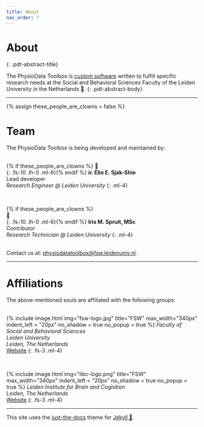 ```yaml
---
title: About
nav_order: 7
---
```

# About 
{: .pdt-abstract-title}

The PhysioData Toolbox is [custom software](https://en.wikipedia.org/wiki/Custom_software) written to fulfill specific research needs at the Social and Behavioral Sciences Faculty of the Leiden University in the Netherlands 🌷.
{: .pdt-abstract-body}

---


{% assign these_people_are_clowns = false %}


# Team
The PhysioData Toolbox is being developed and maintained by:  
&nbsp;

{% if these_people_are_clowns %}
🤡   
{: .fs-10 .lh-0 .ml-6}{% endif %}
**ir. Elío E. Sjak-Shie**  
Lead developer  
_Research Engineer @ Leiden University_
{: .ml-4}
  
&nbsp;  

{% if these_people_are_clowns %}&nbsp;  
🤡   
{: .fs-10 .lh-0 .ml-6}{% endif %}
**Iris M. Spruit, MSc**  
Contributor  
_Research Technician @ Leiden University_
{: .ml-4}

&nbsp;  
Contact us at: [physiodatatoolbox@fsw.leidenuniv.nl](mailto:physiodatatoolbox@fsw.leidenuniv.nl).

---

# Affiliations
The above-mentioned souls are affiliated with the following groups:  
&nbsp;

{% include image.html
    img="fsw-logo.jpg"
    title="FSW"
    max_width="340px"
    indent_left = "20px"
    no_shadow = true
    no_popup = true
    %}
_Faculty of Social and Behavioral Sciences  
Leiden University  
Leiden, The Netherlands_  
[Website](https://www.universiteitleiden.nl/en/social-behavioural-sciences/)
{: .fs-3 .ml-4}
  
&nbsp;  
  
{% include image.html
    img="libc-logo.png"
    title="FSW"
    max_width="340px"
    indent_left = "20px"
    no_shadow = true
    no_popup = true
    %}
_Leiden Institute for Brain and Cognition  
Leiden, The Netherlands_  
[Website](https://www.universiteitleiden.nl/en/social-behavioural-sciences/libc)
{: .fs-3 .ml-4}

---

This site uses the [just-the-docs](https://github.com/pmarsceill/just-the-docs) theme for [Jekyll 🧪](https://jekyllrb.com/).